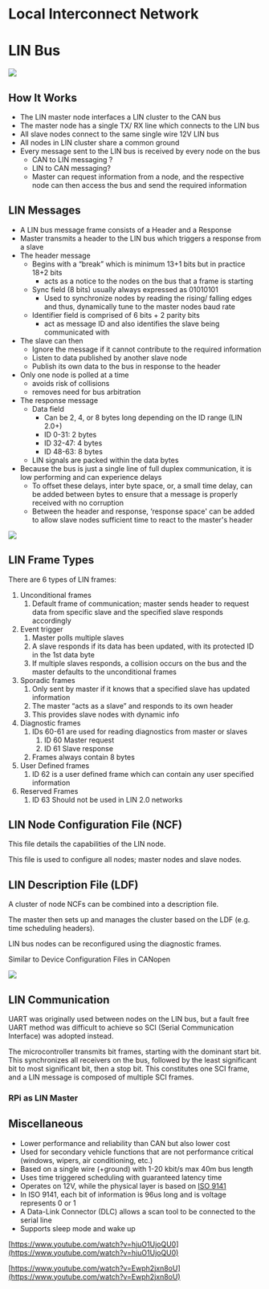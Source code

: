 # Local Interconnect Network

# LIN Bus 

  

![](https://lh7-us.googleusercontent.com/HnMBTDHGbUy1YfwKs-ZEAdIEG2nbGgx5T8_xZhEAkC1Co8DkJXcOFn8vLo_46CxGLwX9-Is2kQ0VqEmlq5uWYLl6do3SlWEzYeQjahuFyq7IgGZhmJbBJLptJ6zfcrCzon1h-FtA8wTRGeLZAr1Wjg)

## How It Works

- The LIN master node interfaces a LIN cluster to the CAN bus
- The master node has a single TX/ RX line which connects to the LIN bus
- All slave nodes connect to the same single wire 12V LIN bus
- All nodes in LIN cluster share a common ground 
- Every message sent to the LIN bus is received by every node on the bus
	- CAN to LIN messaging ?
	- LIN to CAN messaging? 
	- Master can request information from a node, and the respective node can then access the bus and send the required information
    

## LIN Messages

- A LIN bus message frame consists of a Header and a Response
- Master transmits a header to the LIN bus which triggers a response from a slave
- The header message
	- Begins with a “break” which is minimum 13+1 bits but in practice 18+2 bits
		- acts as a notice to the nodes on the bus that a frame is starting
	- Sync field (8 bits) usually always expressed as 01010101
		- Used to synchronize nodes by reading the rising/ falling edges and thus, dynamically tune to the master nodes baud rate
	- Identifier field is comprised of 6 bits + 2 parity bits
		- act as message ID and also identifies the slave being communicated with
- The slave can then
	- Ignore the message if it cannot contribute to the required information
    - Listen to data published by another slave node
    - Publish its own data to the bus in response to the header
 - Only one node is polled at a time
    - avoids risk of collisions
    - removes need for bus arbitration  
- The response message
    - Data field
	    - Can be 2, 4, or 8 bytes long depending on the ID range (LIN 2.0+)
	    - ID 0-31: 2 bytes 
	    - ID 32-47: 4 bytes 
	    - ID 48-63: 8 bytes
	- LIN signals are packed within the data bytes
- Because the bus is just a single line of full duplex communication, it is low performing and can experience delays
	- To offset these delays, inter byte space, or, a small time delay, can be added between bytes to ensure that a message is properly received with no corruption
	- Between the header and response, ‘response space' can be added to allow slave nodes sufficient time to react to the master's header 
  

![](https://lh7-us.googleusercontent.com/IXXxcI4DYvr1hVDgmKQh8MrttHHxsjXgVChOx_Upl7n1AyObduhr9OC--Kg6KWe-2-eYbEJUpkMs1vVGxAjrnhkrj5bfGbQ_qXw3fiWMvA9gdCNJW4Hb_7KCMBtnV1sY9CTlmYxzHS3ZfGFkay2GvA)

## LIN Frame Types

There are 6 types of LIN frames:
1. Unconditional frames
	1. Default frame of communication; master sends header to request data from specific slave and the specified slave responds accordingly
2. Event trigger 
    1. Master polls multiple slaves 
    2. A slave responds if its data has been updated, with its protected ID in the 1st data byte
    3. If multiple slaves responds, a collision occurs on the bus and the master defaults to the unconditional frames
3. Sporadic frames
    1. Only sent by master if it knows that a specified slave has updated information
    2. The master “acts as a slave” and responds to its own header
    3. This provides slave nodes with dynamic info
4. Diagnostic frames
    1. IDs 60-61 are used for reading diagnostics from master or slaves
	    1. ID 60 Master request 
	    2. ID 61 Slave response
    2. Frames always contain 8 bytes   
5. User Defined frames
    1. ID 62 is a user defined frame which can contain any user specified information
6. Reserved Frames
    1. ID 63 Should not be used in LIN 2.0 networks    

## LIN Node Configuration File (NCF)

This file details the capabilities of the LIN node.

This file is used to configure all nodes; master nodes and slave nodes.

## LIN Description File (LDF)

A cluster of node NCFs can be combined into a description file.

The master then sets up and manages the cluster based on the LDF (e.g. time scheduling headers).

LIN bus nodes can be reconfigured using the diagnostic frames.

Similar to Device Configuration Files in CANopen

![](https://lh7-us.googleusercontent.com/g3P-gckFwLA2I1BIBt4_YKHTacOAg16adEWbmByDU58CLLwUHIUtVx2X66t5hWl-iuhEvKC5Htec3eAlUUWV9r3j6ZJ6op8OZV4eW3SubhfMGHVrmUD7iozXqnFGN9on_Qh7NeieqFUXVVtx0D3zeQ)

## LIN Communication

UART was originally used between nodes on the LIN bus, but a fault free UART method was difficult to achieve so SCI (Serial Communication Interface) was adopted instead.

The microcontroller transmits bit frames, starting with the dominant start bit. This synchronizes all receivers on the bus, followed by the least significant bit to most significant bit, then a stop bit. This constitutes one SCI frame, and a LIN message is composed of multiple SCI frames.

### RPi as LIN Master

  

## Miscellaneous

- Lower performance and reliability than CAN but also lower cost
- Used for secondary vehicle functions that are not performance critical (windows, wipers, air conditioning, etc.)
- Based on a single wire (+ground) with 1-20 kbit/s max 40m bus length
- Uses time triggered scheduling with guaranteed latency time
- Operates on 12V, while the physical layer is based on [ISO 9141](https://weber.instructure.com/courses/181471/pages/iso-9141)
- In ISO 9141, each bit of information is 96us long and is voltage represents 0 or 1
- A Data-Link Connector (DLC) allows a scan tool to be connected to the serial line
- Supports sleep mode and wake up
  

[https://www.youtube.com/watch?v=hjuO1UjoQU0](https://www.youtube.com/watch?v=hjuO1UjoQU0)

[https://www.youtube.com/watch?v=Ewph2jxn8oU](https://www.youtube.com/watch?v=Ewph2jxn8oU)
